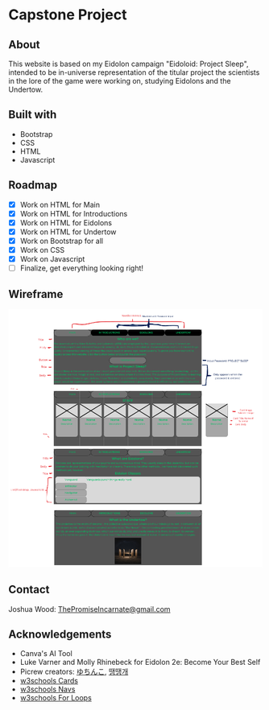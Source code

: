 # Capstone Project

## About

This website is based on my Eidolon campaign "Eidoloid: Project Sleep", intended to be in-universe representation of the titular project the scientists in the lore of the game were working on, studying Eidolons and the Undertow.

## Built with

* Bootstrap
* CSS
* HTML
* Javascript


## Roadmap

- [X] Work on HTML for Main
- [X] Work on HTML for Introductions
- [X] Work on HTML for Eidolons
- [X] Work on HTML for Undertow
- [X] Work on Bootstrap for all
- [X] Work on CSS
- [X] Work on Javascript
- [ ] Finalize, get everything looking right!

## Wireframe

![wireframe.html](images/capstoneProject.png)

## Contact

Joshua Wood: ThePromiseIncarnate@gmail.com

## Acknowledgements

* Canva's AI Tool
* Luke Varner and Molly Rhinebeck for Eidolon 2e: Become Your Best Self
* Picrew creators: [ゆちんこ](https://picrew.me/en/search/creator?crid=6000), [땡땡개](https://picrew.me/en/search/creator?crid=4095083)
* [w3schools Cards](https://www.w3schools.com/bootstrap5/bootstrap_cards.php)
* [w3schools Navs](https://www.w3schools.com/bootstrap5/bootstrap_navs.php)
* [w3schools For Loops](https://www.w3schools.com/js/js_loop_for.asp)
